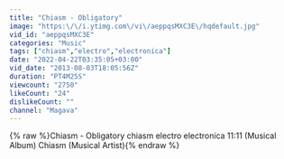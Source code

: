 ```yaml
---
title: "Chiasm - Obligatory"
image: "https:\/\/i.ytimg.com\/vi\/aeppqsMXC3E\/hqdefault.jpg"
vid_id: "aeppqsMXC3E"
categories: "Music"
tags: ["chiasm","electro","electronica"]
date: "2022-04-22T03:35:05+03:00"
vid_date: "2013-08-03T18:05:56Z"
duration: "PT4M25S"
viewcount: "2750"
likeCount: "24"
dislikeCount: ""
channel: "Magava"
---
```

{% raw %}Chiasm - Obligatory chiasm electro electronica 11:11 (Musical Album) Chiasm (Musical Artist){% endraw %}

